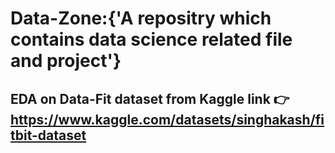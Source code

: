 # Data-Zone:{'A repositry which contains data science related file and project'}
## EDA on Data-Fit dataset from Kaggle link 👉 https://www.kaggle.com/datasets/singhakash/fitbit-dataset

